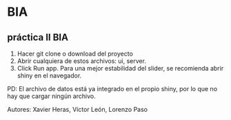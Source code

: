 # BIA
## práctica II BIA

1. Hacer git clone o download del proyecto
2. Abrir cualquiera de estos archivos: ui, server.
3. Click Run app. Para una mejor estabilidad del slider, se recomienda abrir shiny en el navegador.

PD: El archivo de datos está ya integrado en el propio shiny, por lo que no hay que cargar ningún archivo.


Autores: Xavier Heras, Víctor León, Lorenzo Paso
